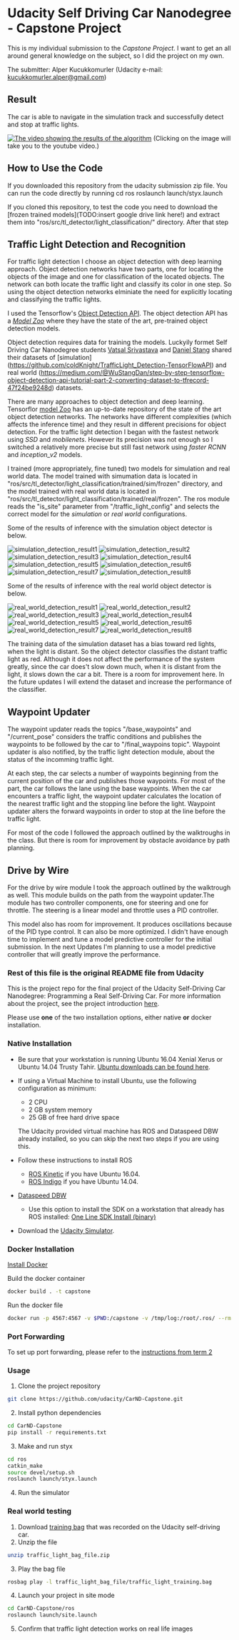 # Udacity Self Driving Car Nanodegree - Capstone Project

This is my individual submission to the _Capstone Project_. I want to get an all around general knowledge on the subject, so I did the project on my own. 

The submitter: Alper Kucukkomurler (Udacity e-mail: kucukkomurler.alper@gmail.com)

## Result

The car is able to navigate in the simulation track and successfully detect and stop at traffic lights.

[![The video showing the results of the algorithm](https://img.youtube.com/vi/prIGJmnVdkM/0.jpg)](https://youtu.be/prIGJmnVdkM)
(Clicking on the image will take you to the youtube video.)


## How to Use the Code

If you downloaded this repository from the udacity submission zip file. You can run the code directly by running
    cd ros
    roslaunch launch/styx.launch

If you cloned this repository, to test the code you need to download the [frozen trained models](TODO:insert google drive link here!) and extract them into "ros/src/tl_detector/light_classification/" directory. After that step 

## Traffic Light Detection and Recognition

For traffic light detection I choose an object detection with deep learning approach. Object detection networks have two parts, one for locating the objects of the image and one for classification of the located objects. The network can both locate the traffic light and classify its color in one step. So using the object detection networks elminiate the need for explicitly locating and classifying the traffic lights.

I used the Tensorflow's [Object Detection API](https://github.com/tensorflow/models/tree/master/research/object_detection). The object detection API has a [_Model Zoo_](https://github.com/tensorflow/models/blob/master/research/object_detection/g3doc/detection_model_zoo.md) where they have the state of the art, pre-trained object detection models.

Object detection requires data for training the models. Luckyily formet Self Driving Car Nanodegree students [Vatsal Srivastava](https://becominghuman.ai/@Vatsal410) and [Daniel Stang](https://medium.com/@WuStangDan) shared their datasets of [simulation] (https://github.com/coldKnight/TrafficLight_Detection-TensorFlowAPI) and real world (https://medium.com/@WuStangDan/step-by-step-tensorflow-object-detection-api-tutorial-part-2-converting-dataset-to-tfrecord-47f24be9248d) datasets.

There are many approaches to object detection and deep learning. Tensorflor [model Zoo](https://github.com/tensorflow/models/blob/master/research/object_detection/g3doc/detection_model_zoo.md) has an up-to-date repository of the state of the art object detection networks. The networks have different complexities (which affects the inference time) and they result in different precisions for object detection. For the traffic light detection I began with the fastest network using _SSD_ and _mobilenets_. However its precision was not enough so I switched a relatively more precise but still fast network using _faster RCNN_ and _inception_v2_ models. 

I trained (more appropriately, fine tuned) two models for simulation and real world data. The model trained with simumation data is located in "ros/src/tl_detector/light_classification/trained/sim/frozen" directory, and the model trained with real world data is located in "ros/src/tl_detector/light_classification/trained/real/frozen". The ros module reads the "is_site" parameter from "/traffic_light_config" and selects the correct model for the _simulation_ or _real world_ configurations. 

Some of the results of inference with the simulation object detector is below.

![simulation_detection_result1](detection_results/sim/1.png)
![simulation_detection_result2](detection_results/sim/2.png)
![simulation_detection_result3](detection_results/sim/3.png)
![simulation_detection_result4](detection_results/sim/4.png)
![simulation_detection_result5](detection_results/sim/5.png)
![simulation_detection_result6](detection_results/sim/6.png)
![simulation_detection_result7](detection_results/sim/7.png)
![simulation_detection_result8](detection_results/sim/8.png)

Some of the results of inference with the real world object detector is below. 

![real_world_detection_result1](detection_results/real/1.png)
![real_world_detection_result2](detection_results/real/2.png)
![real_world_detection_result3](detection_results/real/3.png)
![real_world_detection_result4](detection_results/real/4.png)
![real_world_detection_result5](detection_results/real/5.png)
![real_world_detection_result6](detection_results/real/6.png)
![real_world_detection_result7](detection_results/real/7.png)
![real_world_detection_result8](detection_results/real/8.png)

The training data of the simulation dataset has a bias toward red lights, when the light is distant. So the object detector classifies the distant traffic light as red. Although it does not affect the performance of the system greatly, since the car does't slow down much, when it is distant from the light, it slows down the car a bit. There is a room for improvement here. In the future updates I will extend the dataset and increase the performance of the classifier.

## Waypoint Updater

The waypoint updater reads the topics "/base_waypoints" and "/current_pose" considers the traffic conditions and publishes the waypoints to be followed by the car to "/final_waypoins topic". Waypoint updater is also notified, by the traffic light detection module, about the status of the incomming traffic light.

At each step, the car selects a number of waypoints beginning from the current position of the car and publishes those waypoints. For most of the part, the car follows the lane using the base waypoints. When the car encounters a traffic light, the waypoint updater calculates the location of the nearest traffic light and the stopping line before the light. Waypoint updater alters the forward waypoints in order to stop at the line before the traffic light.

For most of the code I followed the approach outlined by the walktroughs in the class. But there is room for improvement by obstacle avoidance by path planning.

## Drive by Wire

For the drive by wire module I took the approach outlined by the walktrough as well. This module builds on the path from the waypoint updater.The module has two controller components, one for steering and one for throttle. The steering is a linear model and throttle uses a PID controller.

This model also has room for improvement. It produces oscillations because of the PID type control. It can also be more optimized. I didn't have enough time to implement and tune a model predictive controller for the initial submission. In the next Updates I'm planning to use a model predictive controller that will greatly improve the performance.


### Rest of this file is the original README file from Udacity

This is the project repo for the final project of the Udacity Self-Driving Car Nanodegree: Programming a Real Self-Driving Car. For more information about the project, see the project introduction [here](https://classroom.udacity.com/nanodegrees/nd013/parts/6047fe34-d93c-4f50-8336-b70ef10cb4b2/modules/e1a23b06-329a-4684-a717-ad476f0d8dff/lessons/462c933d-9f24-42d3-8bdc-a08a5fc866e4/concepts/5ab4b122-83e6-436d-850f-9f4d26627fd9).

Please use **one** of the two installation options, either native **or** docker installation.

### Native Installation

* Be sure that your workstation is running Ubuntu 16.04 Xenial Xerus or Ubuntu 14.04 Trusty Tahir. [Ubuntu downloads can be found here](https://www.ubuntu.com/download/desktop).
* If using a Virtual Machine to install Ubuntu, use the following configuration as minimum:
  * 2 CPU
  * 2 GB system memory
  * 25 GB of free hard drive space

  The Udacity provided virtual machine has ROS and Dataspeed DBW already installed, so you can skip the next two steps if you are using this.

* Follow these instructions to install ROS
  * [ROS Kinetic](http://wiki.ros.org/kinetic/Installation/Ubuntu) if you have Ubuntu 16.04.
  * [ROS Indigo](http://wiki.ros.org/indigo/Installation/Ubuntu) if you have Ubuntu 14.04.
* [Dataspeed DBW](https://bitbucket.org/DataspeedInc/dbw_mkz_ros)
  * Use this option to install the SDK on a workstation that already has ROS installed: [One Line SDK Install (binary)](https://bitbucket.org/DataspeedInc/dbw_mkz_ros/src/81e63fcc335d7b64139d7482017d6a97b405e250/ROS_SETUP.md?fileviewer=file-view-default)
* Download the [Udacity Simulator](https://github.com/udacity/CarND-Capstone/releases).

### Docker Installation
[Install Docker](https://docs.docker.com/engine/installation/)

Build the docker container
```bash
docker build . -t capstone
```

Run the docker file
```bash
docker run -p 4567:4567 -v $PWD:/capstone -v /tmp/log:/root/.ros/ --rm -it capstone
```

### Port Forwarding
To set up port forwarding, please refer to the [instructions from term 2](https://classroom.udacity.com/nanodegrees/nd013/parts/40f38239-66b6-46ec-ae68-03afd8a601c8/modules/0949fca6-b379-42af-a919-ee50aa304e6a/lessons/f758c44c-5e40-4e01-93b5-1a82aa4e044f/concepts/16cf4a78-4fc7-49e1-8621-3450ca938b77)

### Usage

1. Clone the project repository
```bash
git clone https://github.com/udacity/CarND-Capstone.git
```

2. Install python dependencies
```bash
cd CarND-Capstone
pip install -r requirements.txt
```
3. Make and run styx
```bash
cd ros
catkin_make
source devel/setup.sh
roslaunch launch/styx.launch
```
4. Run the simulator

### Real world testing
1. Download [training bag](https://s3-us-west-1.amazonaws.com/udacity-selfdrivingcar/traffic_light_bag_file.zip) that was recorded on the Udacity self-driving car.
2. Unzip the file
```bash
unzip traffic_light_bag_file.zip
```
3. Play the bag file
```bash
rosbag play -l traffic_light_bag_file/traffic_light_training.bag
```
4. Launch your project in site mode
```bash
cd CarND-Capstone/ros
roslaunch launch/site.launch
```
5. Confirm that traffic light detection works on real life images
